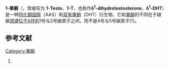 **1-睾酮**（，常缩写为 **1-Testo**、**1-T**，也称作**δ<sup>1</sup>-dihydrotestosterone**，**δ<sup>1</sup>-DHT**）是一种[同化類固醇](../Page/同化類固醇.md "wikilink")（AAS）和[双氢睾酮](../Page/双氢睾酮.md "wikilink")（DHT）衍生物，它和[睾酮](../Page/睾酮.md "wikilink")的不同在于碳碳[双键位于](https://zh.wikipedia.org/wiki/双键 "wikilink")[A环的](https://zh.wikipedia.org/wiki/:File:Steroid_numbering.svg "wikilink")1号与2号碳原子之间，而不是4号与5号碳原子\[1\]。

## 参考文献

[Category:睾酮](https://zh.wikipedia.org/wiki/Category:睾酮 "wikilink")

1.